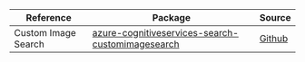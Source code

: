 | Reference | Package | Source |
|---|---|---|
|Custom Image Search|[azure-cognitiveservices-search-customimagesearch](https://pypi.org/project/azure-cognitiveservices-search-customimagesearch)|[Github](https://github.com/Azure/azure-sdk-for-python)|

